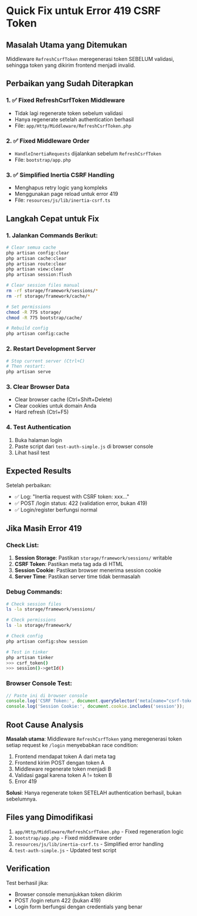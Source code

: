 # Quick Fix untuk Error 419 CSRF Token

## Masalah Utama yang Ditemukan
Middleware `RefreshCsrfToken` meregenerasi token SEBELUM validasi, sehingga token yang dikirim frontend menjadi invalid.

## Perbaikan yang Sudah Diterapkan

### 1. ✅ Fixed RefreshCsrfToken Middleware
- Tidak lagi regenerate token sebelum validasi
- Hanya regenerate setelah authentication berhasil
- File: `app/Http/Middleware/RefreshCsrfToken.php`

### 2. ✅ Fixed Middleware Order
- `HandleInertiaRequests` dijalankan sebelum `RefreshCsrfToken`
- File: `bootstrap/app.php`

### 3. ✅ Simplified Inertia CSRF Handling
- Menghapus retry logic yang kompleks
- Menggunakan page reload untuk error 419
- File: `resources/js/lib/inertia-csrf.ts`

## Langkah Cepat untuk Fix

### 1. Jalankan Commands Berikut:
```bash
# Clear semua cache
php artisan config:clear
php artisan cache:clear
php artisan route:clear
php artisan view:clear
php artisan session:flush

# Clear session files manual
rm -rf storage/framework/sessions/*
rm -rf storage/framework/cache/*

# Set permissions
chmod -R 775 storage/
chmod -R 775 bootstrap/cache/

# Rebuild config
php artisan config:cache
```

### 2. Restart Development Server
```bash
# Stop current server (Ctrl+C)
# Then restart:
php artisan serve
```

### 3. Clear Browser Data
- Clear browser cache (Ctrl+Shift+Delete)
- Clear cookies untuk domain Anda
- Hard refresh (Ctrl+F5)

### 4. Test Authentication
1. Buka halaman login
2. Paste script dari `test-auth-simple.js` di browser console
3. Lihat hasil test

## Expected Results

Setelah perbaikan:
- ✅ Log: "Inertia request with CSRF token: xxx..."
- ✅ POST /login status: 422 (validation error, bukan 419)
- ✅ Login/register berfungsi normal

## Jika Masih Error 419

### Check List:
1. **Session Storage**: Pastikan `storage/framework/sessions/` writable
2. **CSRF Token**: Pastikan meta tag ada di HTML
3. **Session Cookie**: Pastikan browser menerima session cookie
4. **Server Time**: Pastikan server time tidak bermasalah

### Debug Commands:
```bash
# Check session files
ls -la storage/framework/sessions/

# Check permissions
ls -la storage/framework/

# Check config
php artisan config:show session

# Test in tinker
php artisan tinker
>>> csrf_token()
>>> session()->getId()
```

### Browser Console Test:
```javascript
// Paste ini di browser console
console.log('CSRF Token:', document.querySelector('meta[name="csrf-token"]')?.content);
console.log('Session Cookie:', document.cookie.includes('session'));
```

## Root Cause Analysis

**Masalah utama**: Middleware `RefreshCsrfToken` yang meregenerasi token setiap request ke `/login` menyebabkan race condition:

1. Frontend mendapat token A dari meta tag
2. Frontend kirim POST dengan token A
3. Middleware regenerate token menjadi B
4. Validasi gagal karena token A != token B
5. Error 419

**Solusi**: Hanya regenerate token SETELAH authentication berhasil, bukan sebelumnya.

## Files yang Dimodifikasi

1. `app/Http/Middleware/RefreshCsrfToken.php` - Fixed regeneration logic
2. `bootstrap/app.php` - Fixed middleware order  
3. `resources/js/lib/inertia-csrf.ts` - Simplified error handling
4. `test-auth-simple.js` - Updated test script

## Verification

Test berhasil jika:
- Browser console menunjukkan token dikirim
- POST /login return 422 (bukan 419)
- Login form berfungsi dengan credentials yang benar
